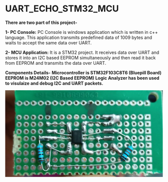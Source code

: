 # UART_ECHO_STM32_MCU
 __There are two part of this project-__
 
 __1- PC Console:__ PC Console is windows application which is written in c++ language. This application transmits predefined data of 1009 bytes and waits to accept the same data over UART.

 __2- MCU Application:__ It is a STM32 project. It receives data over UART and stores it into an I2C based EEPROM simultaneously and then read it back from EEPROM and transmits the data over UART.

 __Components Details-__
 __Microcontroller is STM32F103C8T6 (Bluepill Board)
 EEPROM is M24M02 (I2C Based EEPROM)
 Logic Analyzer has been used to visulaize and debug I2C and UART packets.__

![EEPROM Module](https://github.com/ayushman965/UART_ECHO_STM32_MCU/blob/main/Pictures/eeprom_module.jpg)
